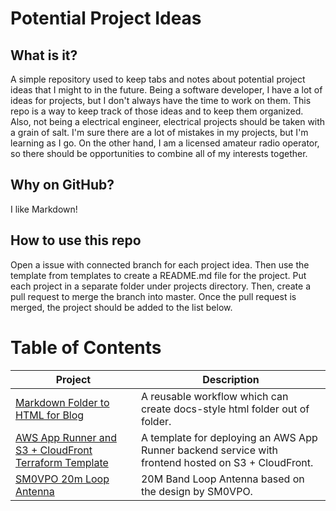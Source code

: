 # Potential Project Ideas
## What is it?
A simple repository used to keep tabs and notes about potential project ideas that I might to in the future. Being a software developer, I have a lot of ideas for projects, but I don't always have the time to work on them. This repo is a way to keep track of those ideas and to keep them organized. Also, not being a electrical engineer, electrical projects should be taken with a grain of salt. I'm sure there are a lot of mistakes in my projects, but I'm learning as I go. On the other hand, I am a licensed amateur radio operator, so there should be opportunities to combine all of my interests together.
## Why on GitHub?
I like Markdown!

## How to use this repo
Open a issue with connected branch for each project idea. Then use the template from templates to create a README.md file for the project. Put each project in a separate folder under projects directory. Then, create a pull request to merge the branch into master. Once the pull request is merged, the project should be added to the list below.

# Table of Contents
| Project | Description |
| --- | --- |
| [Markdown Folder to HTML for Blog](./projects/1-markdown-folder-to-html-for-blog/README.md) | A reusable workflow which can create docs-style html folder out of folder. |
| [AWS App Runner and S3 + CloudFront Terraform Template](./projects/2-aws-app-runner-and-s3-with-cloudfront/README.md) | A template for deploying an AWS App Runner backend service with frontend hosted on S3 + CloudFront. |
| [SM0VPO 20m Loop Antenna](./projects/9-sm0vpo-20m-loop-antenna/README.md) | 20M Band Loop Antenna based on the design by SM0VPO. |
<!--Table of contents end, do not remove this comment -->
    